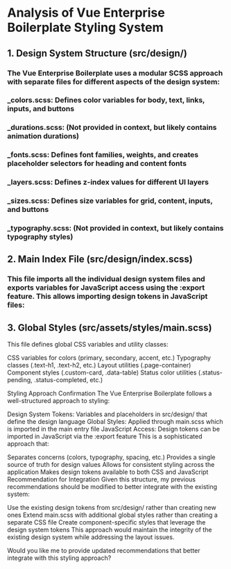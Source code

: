 # Analysis of Vue Enterprise Boilerplate Styling System

## 1. Design System Structure (src/design/)

### The Vue Enterprise Boilerplate uses a modular SCSS approach with separate files for different aspects of the design system:

### \_colors.scss: Defines color variables for body, text, links, inputs, and buttons

### \_durations.scss: (Not provided in context, but likely contains animation durations)

### \_fonts.scss: Defines font families, weights, and creates placeholder selectors for heading and content fonts

### \_layers.scss: Defines z-index values for different UI layers

### \_sizes.scss: Defines size variables for grid, content, inputs, and buttons

### \_typography.scss: (Not provided in context, but likely contains typography styles)

## 2. Main Index File (src/design/index.scss)

### This file imports all the individual design system files and exports variables for JavaScript access using the :export feature. This allows importing design tokens in JavaScript files:

<h2> 3. Global Styles (src/assets/styles/main.scss) </h2>
<u1>
This file defines global CSS variables and utility classes:

CSS variables for colors (primary, secondary, accent, etc.)
Typography classes (.text-h1, .text-h2, etc.)
Layout utilities (.page-container)
Component styles (.custom-card, .data-table)
Status color utilities (.status-pending, .status-completed, etc.)
</u1>

Styling Approach Confirmation
The Vue Enterprise Boilerplate follows a well-structured approach to styling:

Design System Tokens: Variables and placeholders in src/design/ that define the design language
Global Styles: Applied through main.scss which is imported in the main entry file
JavaScript Access: Design tokens can be imported in JavaScript via the :export feature
This is a sophisticated approach that:

Separates concerns (colors, typography, spacing, etc.)
Provides a single source of truth for design values
Allows for consistent styling across the application
Makes design tokens available to both CSS and JavaScript
Recommendation for Integration
Given this structure, my previous recommendations should be modified to better integrate with the existing system:

Use the existing design tokens from src/design/ rather than creating new ones
Extend main.scss with additional global styles rather than creating a separate CSS file
Create component-specific styles that leverage the design system tokens
This approach would maintain the integrity of the existing design system while addressing the layout issues.

Would you like me to provide updated recommendations that better integrate with this styling approach?
